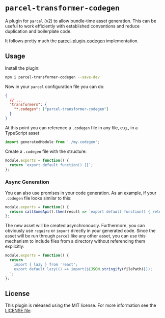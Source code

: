 # `parcel-transformer-codegen`

A plugin for `parcel` (v2) to allow bundle-time asset generation. This can be useful to work efficiently with established conventions and reduce duplication and boilerplate code.

It follows pretty much the [parcel-plugin-codegen](https://www.npmjs.com/package/parcel-plugin-codegen) implementation.

## Usage

Install the plugin:

```sh
npm i parcel-transformer-codegen --save-dev
```

Now in your `parcel` configuration file you can do:

```json
{
  // ...
  "transformers": {
    "*.codegen": ["parcel-transformer-codegen"]
  }
}
```

At this point you can reference a `.codegen` file in any file, e.g., in a TypeScript asset

```js
import generatedModule from './my.codegen';
```

Create a `.codegen` file with the structure:

```js
module.exports = function() {
  return `export default function() {}`;
};
```

### Async Generation

You can also use promises in your code generation. As an example, if your `.codegen` file looks similar to this:

```js
module.exports = function() {
  return callSomeApi().then(result => `export default function() { return ${JSON.stringify(result)}; }`);
};
```

The new asset will be created asynchronously. Furthermore, you can obviously use `require` or `import` directly in your generated code. Since the asset will be run through `parcel` like any other asset, you can use this mechanism to include files from a directory without referencing them explicitly:

```js
module.exports = function() {
  return `
    import { lazy } from 'react';
    export default lazy(() => import(${JSON.stringify(filePath)}));
  `;
};
```

## License

This plugin is released using the MIT license. For more information see the [LICENSE file](LICENSE).
